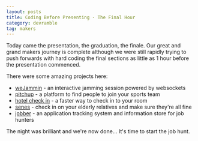 ```yaml
---
layout: posts
title: Coding Before Presenting - The Final Hour
category: devramble
tag: makers
---
```


Today came the presentation, the graduation, the finale. Our great and grand makers journey is complete although we were still rapidly trying to push forwards with hard coding the final sections as little as 1 hour before the presentation commenced.

There were some amazing projects here:

- [weJammin](https://github.com/saratateno/weJammin) - an interactive jamming session powered by websockets
- [pitchup](https://github.com/giamir/pitchup) - a platform to find people to join your sports team
- [hotel check in](https://github.com/Wynndow/hotel_check_in) - a faster way to check in to your room
- [senes](https://github.com/camillacolser/senes) - check in on your elderly relatives and make sure they're all fine
- [jobber](https://github.com/michaellennox/jobber) - an application tracking system and information store for job hunters

The night was brilliant and we're now done... It's time to start the job hunt.
